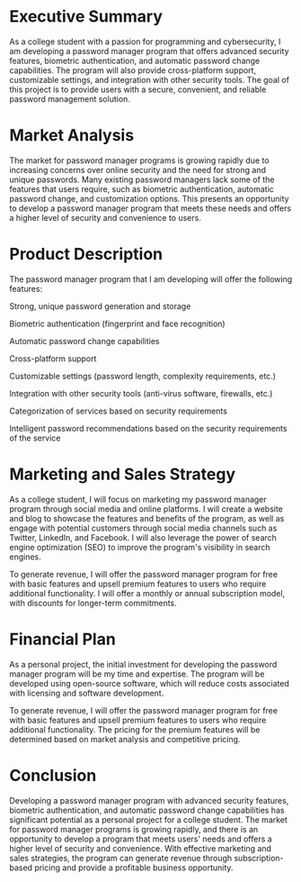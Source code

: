 # Executive Summary

As a college student with a passion for programming and cybersecurity, I am developing a password manager program that offers advanced security features, biometric authentication, and automatic password change capabilities. 
The program will also provide cross-platform support, customizable settings, and integration with other security tools. 
The goal of this project is to provide users with a secure, convenient, and reliable password management solution.

# Market Analysis

The market for password manager programs is growing rapidly due to increasing concerns over online security and the need for strong and unique passwords. 
Many existing password managers lack some of the features that users require, such as biometric authentication, automatic password change, and customization options. This presents an opportunity to develop a password manager program that meets these needs and offers a higher level of security and convenience to users.

# Product Description

The password manager program that I am developing will offer the following features:

Strong, unique password generation and storage

Biometric authentication (fingerprint and face recognition)

Automatic password change capabilities

Cross-platform support

Customizable settings (password length, complexity requirements, etc.)

Integration with other security tools (anti-virus software, firewalls, etc.)

Categorization of services based on security requirements

Intelligent password recommendations based on the security requirements of the service

# Marketing and Sales Strategy

As a college student, I will focus on marketing my password manager program through social media and online platforms. 
I will create a website and blog to showcase the features and benefits of the program, as well as engage with potential customers through social media channels such as Twitter, LinkedIn, and Facebook. 
I will also leverage the power of search engine optimization (SEO) to improve the program's visibility in search engines.

To generate revenue, I will offer the password manager program for free with basic features and upsell premium features to users who require additional functionality. 
I will offer a monthly or annual subscription model, with discounts for longer-term commitments.

# Financial Plan

As a personal project, the initial investment for developing the password manager program will be my time and expertise. 
The program will be developed using open-source software, which will reduce costs associated with licensing and software development.

To generate revenue, I will offer the password manager program for free with basic features and upsell premium features to users who require additional functionality. The pricing for the premium features will be determined based on market analysis and competitive pricing.

# Conclusion

Developing a password manager program with advanced security features, biometric authentication, and automatic password change capabilities has significant potential as a personal project for a college student. 
The market for password manager programs is growing rapidly, and there is an opportunity to develop a program that meets users' needs and offers a higher level of security and convenience. 
With effective marketing and sales strategies, the program can generate revenue through subscription-based pricing and provide a profitable business opportunity.



